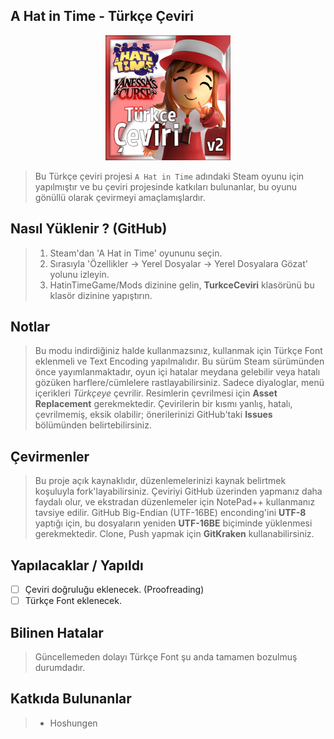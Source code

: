 ## A Hat in Time - Türkçe Çeviri
<p align="center"><img width="200" height="200" src="https://github.com/Hoshungen/AHatinTime_TRK/blob/master/TurkceCeviri/icon_TRK.png"></p>

> Bu Türkçe çeviri projesi ```A Hat in Time``` adındaki Steam oyunu için yapılmıştır ve bu çeviri projesinde katkıları bulunanlar, bu oyunu gönüllü olarak çevirmeyi amaçlamışlardır.

## Nasıl Yüklenir ? (GitHub)
> 1. Steam'dan 'A Hat in Time' oyununu seçin.
> 2. Sırasıyla 'Özellikler → Yerel Dosyalar → Yerel Dosyalara Gözat' yolunu izleyin.
> 3. HatinTimeGame/Mods dizinine gelin, **TurkceCeviri** klasörünü bu klasör dizinine yapıştırın.

## Notlar
> Bu modu indirdiğiniz halde kullanmazsınız, kullanmak için Türkçe Font eklenmeli ve Text Encoding yapılmalıdır.
> Bu sürüm Steam sürümünden önce yayımlanmaktadır, oyun içi hatalar meydana gelebilir veya hatalı gözüken harflere/cümlelere rastlayabilirsiniz. Sadece diyaloglar, menü içerikleri *Türkçeye* çevrilir. Resimlerin çevrilmesi için **Asset Replacement** gerekmektedir.
> Çevirilerin bir kısmı yanlış, hatalı, çevrilmemiş, eksik olabilir; önerilerinizi GitHub'taki **Issues** bölümünden belirtebilirsiniz.

## Çevirmenler
> Bu proje açık kaynaklıdır, düzenlemelerinizi kaynak belirtmek koşuluyla fork'layabilirsiniz.
> Çeviriyi GitHub üzerinden yapmanız daha faydalı olur, ve ekstradan düzenlemeler için NotePad++ kullanmanız tavsiye edilir.
> GitHub Big-Endian (UTF-16BE) enconding'ini **UTF-8** yaptığı için, bu dosyaların yeniden **UTF-16BE** biçiminde yüklenmesi gerekmektedir.
> Clone, Push yapmak için **GitKraken** kullanabilirsiniz.

## Yapılacaklar / Yapıldı
- [ ] Çeviri doğruluğu eklenecek. (Proofreading)
- [ ] Türkçe Font eklenecek.

## Bilinen Hatalar
> Güncellemeden dolayı Türkçe Font şu anda tamamen bozulmuş durumdadır.

## Katkıda Bulunanlar
> * Hoshungen
